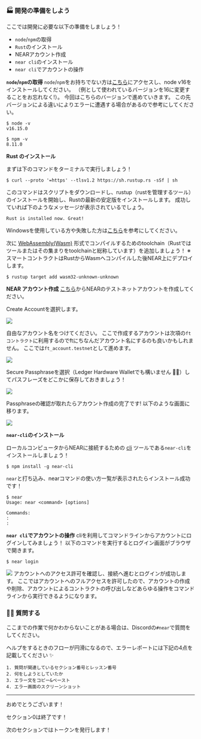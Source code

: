 ### 🏭 開発の準備をしよう

ここでは開発に必要な以下の準備をしましょう！

- `node`/`npm`の取得
- `Rust`のインストール
- NEARアカウント作成
- `near cli`のインストール
- `near cli`でアカウントの操作

**`node`/`npm`の取得**
`node`/`npm`をお持ちでない方は[こちら](https://hardhat.org/tutorial/setting-up-the-environment#installing-node.js)にアクセスし、node v16をインストールしてください。
（例として使われているバージョンを16に変更することをお忘れなく!）。
今回はこちらのバージョンで進めていきます。
この先バージョンによる違いによりエラーに遭遇する場合があるので参考にしてください。

```
$ node -v
v16.15.0

$ npm -v
8.11.0
```

**Rust のインストール**

まずは下のコマンドをターミナルで実行しましょう！

```
$ curl --proto '=https' --tlsv1.2 https://sh.rustup.rs -sSf | sh
```

このコマンドはスクリプトをダウンロードし、rustup（rustを管理するツール）のインストールを開始し、Rustの最新の安定版をインストールします。
成功していれば下のようなメッセージが表示されているでしょう。

```
Rust is installed now. Great!
```

Windowsを使用している方や失敗した方は[こちら](https://doc.rust-jp.rs/book-ja/ch01-01-installation.html)を参考にしてください。

次に [WebAssembly(Wasm)](https://webassembly.org/) 形式でコンパイルするためのtoolchain（Rustではツールまたはその集まりをtoolchainと総称しています）を追加しましょう！
※ スマートコントラクトはRustからWasmへコンパイルした後NEAR上にデプロイします。

```
$ rustup target add wasm32-unknown-unknown
```

**NEAR アカウント作成**
[こちら](https://wallet.testnet.near.org/)からNEARのテストネットアカウントを作成してください。

Create Accountを選択します。

![](/public/images/NEAR-BikeShare/section-0/0_2_1.png)

自由なアカウント名をつけてください。
ここで作成するアカウントは次項の`ftコントラクト`に利用するのでftにちなんだアカウント名にするのも良いかもしれません。
ここでは`ft_account.testnet`として進めます。

![](/public/images/NEAR-BikeShare/section-0/0_2_2.png)

Secure Passphraseを選択（Ledger Hardware Walletでも構いません 🙆‍♂️）してパスフレーズをどこかに保存しておきましょう！

![](/public/images/NEAR-BikeShare/section-0/0_2_3.png)

Passphraseの確認が取れたらアカウント作成の完了です! 以下のような画面に移ります。

![](/public/images/NEAR-BikeShare/section-0/0_2_4.png)

**`near-cli`のインストール**

ローカルコンピュータからNEARに接続するための [cli](https://wa3.i-3-i.info/word13118.html) ツールである`near-cli`をインストールしましょう！

```
$ npm install -g near-cli
```

`near`と打ち込み、nearコマンドの使い方一覧が表示されたらインストール成功です！

```
$ near
Usage: near <command> [options]

Commands:
:
:
```

**`near cli`でアカウントの操作**
cliを利用してコマンドラインからアカウントにログインしてみましょう！
以下のコマンドを実行するとログイン画面がブラウザで開きます。

```
$ near login
```

![](/public/images/NEAR-BikeShare/section-0/0_2_5.png)
アカウントへのアクセス許可を確認し、接続へ進むとログインが成功します。
ここではアカウントへのフルアクセスを許可したので、アカウントの作成や削除、アカウントによるコントラクトの呼び出しなどあらゆる操作をコマンドラインから実行できるようになります。

### 🙋‍♂️ 質問する

ここまでの作業で何かわからないことがある場合は、Discordの`#near`で質問をしてください。

ヘルプをするときのフローが円滑になるので、エラーレポートには下記の4点を記載してください ✨

```
1. 質問が関連しているセクション番号とレッスン番号
2. 何をしようとしていたか
3. エラー文をコピー&ペースト
4. エラー画面のスクリーンショット
```

---

おめでとうございます！

セクション0は終了です！

次のセクションではトークンを発行します！
